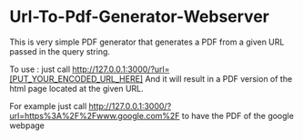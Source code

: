 # Url-To-Pdf-Generator-Webserver
This is very simple PDF generator that generates a PDF from a given URL passed in the query string.

To use : just call http://127.0.0.1:3000/?url=[PUT_YOUR_ENCODED_URL_HERE]
And it will result in a PDF version of the html page located at the given URL.

For example just call http://127.0.0.1:3000/?url=https%3A%2F%2Fwww.google.com%2F 
to have the PDF of the google webpage
